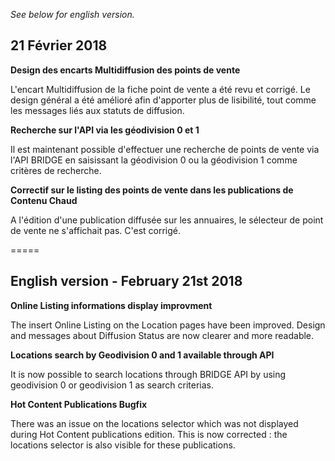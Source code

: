 *See below for english version.*

21 Février 2018
---

**Design des encarts Multidiffusion des points de vente**

L'encart Multidiffusion de la fiche point de vente a été revu et corrigé. Le design général a été amélioré afin d'apporter plus de lisibilité, tout comme les messages liés aux statuts de diffusion.

**Recherche sur l'API via les géodivision 0 et 1**

Il est maintenant possible d'effectuer une recherche de points de vente via l'API BRIDGE en saisissant la géodivision 0 ou la géodivision 1 comme critères de recherche.

**Correctif sur le listing des points de vente dans les publications de Contenu Chaud**

A l'édition d'une publication diffusée sur les annuaires, le sélecteur de point de vente ne s'affichait pas. C'est corrigé.


=====


English version - February 21st 2018
---


**Online Listing informations display improvment**

The insert Online Listing on the Location pages have been improved. Design and messages about Diffusion Status are now clearer and more readable.

**Locations search by Geodivision 0 and 1 available through API**

It is now possible to search locations through BRIDGE API by using geodivision 0 or geodivision 1 as search criterias.

**Hot Content Publications Bugfix** 

There was an issue on the locations selector which was not displayed during Hot Content publications edition. This is now corrected : the locations selector is also visible for these publications.
